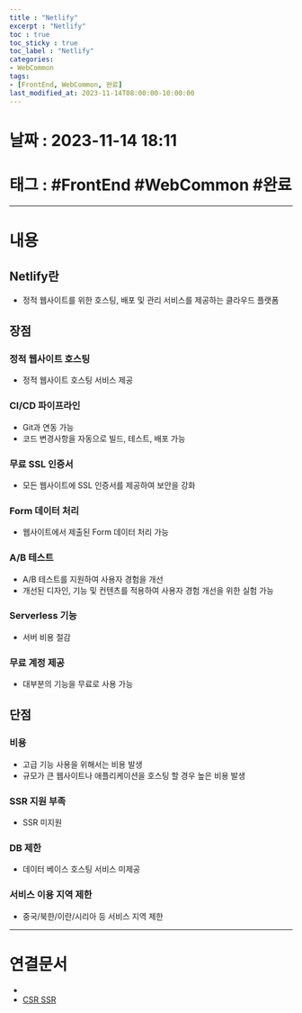 ```yaml
---
title : "Netlify"
excerpt : "Netlify"
toc : true
toc_sticky : true
toc_label : "Netlify"
categories:
- WebCommon
tags:
- [FrontEnd, WebCommon, 완료]
last_modified_at: 2023-11-14T08:00:00-10:00:00
---
```


# 날짜 : 2023-11-14 18:11

# 태그 : #FrontEnd #WebCommon #완료
---

# 내용

## Netlify란
- 정적 웹사이트를 위한 호스팅, 배포 및 관리 서비스를 제공하는 클라우드 플랫폼

## 장점

### 정적 웹사이트 호스팅
- 정적 웹사이트 호스팅 서비스 제공

### CI/CD 파이프라인
- Git과 연동 가능
- 코드 변경사항을 자동으로 빌드, 테스트, 배포 가능

### 무료 SSL 인증서
- 모든 웹사이트에 SSL 인증서를 제공하여 보안을 강화

### Form 데이터 처리
- 웹사이트에서 제출된 Form 데이터 처리 가능

### A/B 테스트
- A/B 테스트를 지원하여 사용자 경험을 개선
- 개선된 디자인, 기능 및 컨텐츠를 적용하여 사용자 경험 개선을 위한 실험 가능

### Serverless 기능
- 서버 비용 절감

### 무료 계정 제공
- 대부분의 기능을 무료로 사용 가능

## 단점

### 비용
- 고급 기능 사용을 위해서는 비용 발생
- 규모가 큰 웹사이트나 애플리케이션을 호스팅 할 경우 높은 비용 발생

### SSR 지원 부족
- SSR 미지원

### DB 제한
- 데이터 베이스 호스팅 서비스 미제공

### 서비스 이용 지역 제한
- 중국/북한/이란/시리아 등 서비스 지역 제한

---

# 연결문서
- 
- [CSR SSR](../../webcommon/webcommon-CSR-SSR)